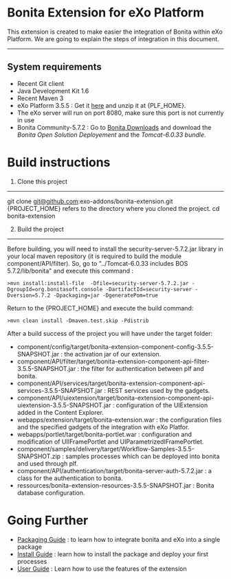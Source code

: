 Bonita Extension for eXo Platform
================

This extension is created to make easier the integration of Bonita within eXo Platform.
We are going to explain the steps of integration in this document.

-------------------
System requirements
-------------------
   
* Recent Git client
* Java Development Kit 1.6
* Recent Maven 3
* eXo Platform  3.5.5 : Get it [here](http://www.exoplatform.com/exo-platform-3.5-trial/eXo-Platform-3.5.zip) and unzip it at {PLF_HOME}.
* The eXo server will run on port 8080, make sure this port is not currently in use
* Bonita Community-5.7.2 : Go to [Bonita Downloads](http://www.bonitasoft.com/products/BPM_downloads) and download the _Bonita Open Solution Deployement_ and the _Tomcat-6.0.33 bundle_.

Build instructions
==================

1) Clone this project
-----------------------

git clone git@github.com:exo-addons/bonita-extension.git
{PROJECT_HOME} refers to the directory where you cloned the project.
cd bonita-extension

2) Build the project
-----------------------
Before building, you will need to install the security-server-5.7.2.jar library in your local maven repository (it is required to build the module component/API/filter).
So, go to "../Tomcat-6.0.33 includes BOS 5.7.2/lib/bonita" and execute this command :

    >mvn install:install-file  -Dfile=security-server-5.7.2.jar -DgroupId=org.bonitasoft.console -DartifactId=security-server -Dversion=5.7.2 -Dpackaging=jar -DgeneratePom=true

Return to the {PROJECT_HOME} and execute the build command:

    >mvn clean install -Dmaven.test.skip -Pdistrib

After a build success of the project you will have under the target folder:
* component/config/target/bonita-extension-component-config-3.5.5-SNAPSHOT.jar  : the activation jar of our extension.
* component/API/filter/target/bonita-extension-component-api-filter-3.5.5-SNAPSHOT.jar  : the filter for authentication between plf and bonita.
* component/API/services/target/bonita-extension-component-api-services-3.5.5-SNAPSHOT.jar  : REST services used by the gadgets.
* component/API/uiextension/target/bonita-extension-component-api-uiextension-3.5.5-SNAPSHOT.jar : configuration of the UIExtension added in the Content Explorer.
* webapps/extension/target/bonita-extension.war  : the configuration files and the specified  gadgets of the integration with eXo Platfor.
* webapps/portlet/target/bonita-portlet.war : configuration and modification of UIIFramePortlet and UIParametrizedIFramePortlet.
* component/samples/delivery/target/Workflow-Samples-3.5.5-SNAPSHOT.zip : samples processes which can be deployed into  bonita and used through plf.
* component/API/authentication/target/bonita-server-auth-5.7.2.jar : a class for the authentication to bonita.
* ressources/bonita-extension-resources-3.5.5-SNAPSHOT.jar : Bonita database configuration.


Going Further
=============

* [Packaging Guide](https://github.com/exo-addons/bonita-extension/wiki/Packaging-Guide-:-Manual-Packaging-Steps) : to learn how to integrate bonita and eXo into a single package
* [Install Guide](https://github.com/exo-addons/bonita-extension/wiki/InstallGuide) : learn how to install the package and deploy your first processes
* [User Guide](https://github.com/exo-addons/bonita-extension/wiki/User-Guide) : Learn how to use the features of the extension
 